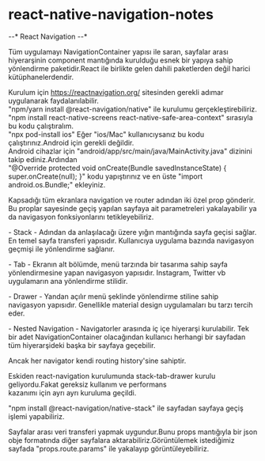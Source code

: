 # react-native-navigation-notes

*-*-* React Navigation *-*-*

Tüm uygulamayı NavigationContainer yapısı ile saran, sayfalar arası hiyerarşinin component mantığında kurulduğu esnek bir yapıya sahip yönlendirme paketidir.React ile birlikte gelen
dahili paketlerden değil harici kütüphanelerdendir.

Kurulum için https://reactnavigation.org/ sitesinden gerekli adımar uygulanarak faydalanılabilir.<br/>
"npm/yarn install @react-navigation/native" ile kurulumu gerçekleştirebiliriz. <br/>
"npm install react-native-screens react-native-safe-area-context" sırasıyla bu kodu çalıştıralım. <br/>
"npx pod-install ios" Eğer "ios/Mac" kullanıcıysanız bu kodu çalıştırınız.Android için gerekli değildir. <br/>
Android cihazlar için "android/app/src/main/java/MainActivity.java" dizinini takip ediniz.Ardından <br/>
"@Override
protected void onCreate(Bundle savedInstanceState) {
  super.onCreate(null);
}"  kodu yapıştırınız ve en üste "import android.os.Bundle;" ekleyiniz.

Kapsadığı tüm ekranlara navigation ve router adından iki özel prop gönderir. Bu proplar sayesinde geçiş yapılan sayfaya ait parametreleri yakalayabilir ya da navigasyon fonksiyonlarını tetikleyebiliriz.

*-* Stack *-*
  Adından da anlaşılacağı üzere yığın mantığında sayfa geçisi sağlar. En temel sayfa transferi yapısıdır. Kullanıcıya uygulama bazında navigasyon geçmişi ile yönlendirme sağlanır.

*-* Tab *-*
  Ekranın alt bölümde, menü tarzında bir tasarıma sahip sayfa yönlendirmesine yapan navigasyon yapısıdır. Instagram, Twitter vb uygulamarın ana yönlendirme stilidir.

*-* Drawer *-*
  Yandan açılır menü şeklinde yönlendirme stiline sahip navigasyon yapısıdır. Genellikle material design uygulamaları bu tarzı tercih eder.
  
*-* Nested Navigation *-*
  Navigatorler arasında iç içe hiyerarşi kurulabilir. Tek bir adet NavigationContainer olacağından kullanıcı herhangi bir sayfadan tüm hiyerarşideki başka bir sayfaya geçebilir.

Ancak her navigator kendi routing history'sine sahiptir.

Eskiden react-navigation kurulumunda stack-tab-drawer kurulu geliyordu.Fakat gereksiz kullanım ve performans <br/>
kazanımı için ayrı ayrı kuruluma geçildi. <br/>

"npm install @react-navigation/native-stack" ile sayfadan sayfaya geçiş işlemi yapabiliriz.


Sayfalar arası veri transferi yapmak uygundur.Bunu props mantığıyla bir json obje formatında diğer sayfalara aktarabiliriz.Görüntülemek istediğimiz sayfada "props.route.params" ile yakalayıp görüntüleyebiliriz.